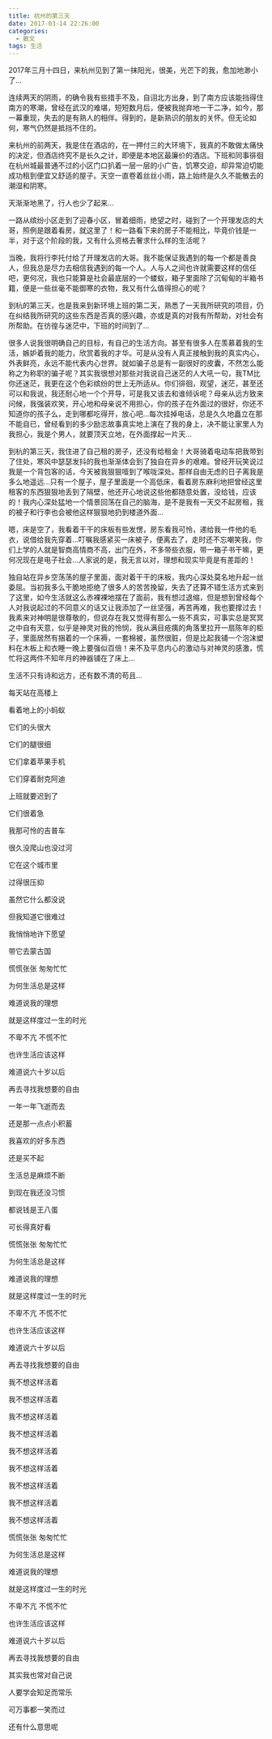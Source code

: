 ```yaml
---
title: 杭州的第三天
date: 2017-03-14 22:26:00
categories:
  - 散文
tags: 生活
---
```


2017年三月十四日，来杭州见到了第一抹阳光，很美，光芒下的我，愈加地渺小了...

连续两天的阴雨，的确令我有些措手不及，自诩北方出身，到了南方应该能挡得住南方的寒潮，曾经在武汉的难堪，短短数月后，便被我抛弃地一干二净，如今，那一幕重现，失去的是有熟人的相伴。得到的，是新熟识的朋友的关怀。但无论如何，寒气仍然是抵挡不住的。

来杭州的前两天，我是住在酒店的，在一押付三的大环境下，我真的不敢做太痛快的决定，但酒店终究不是长久之计，即便是本地区最廉价的酒店。下班和同事徘徊在杭州城最普通不过的小区门口扒着一层一层的小广告，饥寒交迫，却异常迫切能成功租到便宜又舒适的屋子。天空一直卷着丝丝小雨，路上始终是久久不能散去的潮湿和阴寒。

天渐渐地黑了，行人也少了起来...

一路从缤纷小区走到了迎春小区，冒着细雨，绝望之时，碰到了一个开理发店的大哥，照例是跟着看房，就这里了！和一路看下来的房子不能相比，毕竟价钱是一半，对于这个阶段的我，又有什么资格去奢求什么样的生活呢？

当晚，我将行李托付给了开理发店的大哥。我不能保证我遇到的每一个都是善良人，但我总是尽力去相信我遇到的每一个人。人与人之间也许就需要这样的信任吧，更何况，我也只能算是社会最底层的一个蝼蚁，箱子里面除了沉甸甸的半箱书籍，便是一些丝毫不能御寒的衣物，我又有什么值得担心的呢？

到杭的第三天，也是我来到新环境上班的第二天，熟悉了一天我所研究的项目，仍在纠结我所研究的这些东西是否真的感兴趣，亦或是真的对我有所帮助，对社会有所帮助。在彷徨与迷茫中，下班的时间到了...

很多人说我很明确自己的目标，有自己的生活方向。甚至有很多人在羡慕着我的生活，嫉妒着我的能力，欣赏着我的才华。可是从没有人真正接触到我的真实内心，外表鲜亮，永远不能代表内心世界。就如骗子总是有一副很好的皮囊，不然怎么能称之为称职的骗子呢？其实我很想对那些对我说自己迷茫的人大吼一句，我TM比你还迷茫，我更在这个色彩缤纷的世上无所适从。你们徘徊，观望，迷茫，甚至还可以和我说，我还耐心地一个个开导，可是我又该去和谁倾诉呢？母亲从远方致来问候，我强装欢笑，开心地和母亲说不用担心，你的孩子在外面过的很好，你还不知道你的孩子么，走到哪都吃得开，放心吧...每次挂掉电话，总是久久地矗立在那不能自已，曾经看到的多少励志故事真实地上演在了我的身上，决不能让家里人为我担心，我是个男人，就要顶天立地，在外面撑起一片天...

到杭的第三天，我住进了自己租的房子，还没有给租金！大哥骑着电动车把我带到了住处，寒风中瑟瑟发抖的我也渐渐体会到了独自在异乡的艰难。曾经开玩笑说过我是一个背包客的话，今天被我狠狠噎到了喉咙深处。那样自由无虑的日子离我是多么地遥远...只有一个屋子，屋子里面是一个高低床，看着房东麻利地把曾经这里租客的东西狠狠地丢到了隔壁，他还开心地说这些他都随意处置，没给钱，应该的！我内心深处猛地一个情景回荡在自己的脑海，是不是我有一天交不起房租，我的被子和行李也会被他这样狠狠地扔到楼道外面...

嗯，床是空了，我看着干干的床板有些发愣，房东看我可怜，递给我一件他的毛衣，说借给我先穿着...叮嘱我感紧买一床被子，便离去了，走时还不忘嘲笑我，你们上学的人就是智商高情商不高，出门在外，不多带些衣服，带一箱子书干嘛，更何况现在是电子社会...人家说的是，我无言以对，理想和现实毕竟是有差距的！

独自站在异乡空荡荡的屋子里面，面对着干干的床板，我内心深处莫名地升起一丝委屈。当初我多么干脆地拒绝了很多人的苦苦挽留，失去了还算不错生活方式来到了这里，如今生活就这么赤裸裸地摆在了面前，我有想过退缩，但是想到曾经每个人对我说起过的不同意义的话又让我添加了一丝坚强，再苦再难，我也要撑过去！我素来对神明是很尊敬的，但说存在我又觉得有那么一些不真实，可事实总是冥冥之中自有天意，似乎是神灵对我的怜悯，我从满目疮痍的角落里拉开一扇陈年的柜子，里面居然有捆着的一个床褥，一套棉被，虽然很脏，但是比起我铺一个泡沫塑料在木板上和衣睡一晚上要强似百倍！来不及平息内心的激动与对神灵的感激，慌忙将这两件不知年月的神器铺在了床上...

生活不只有诗和远方，还有数不清的苟且...



每天站在高楼上

看着地上的小蚂蚁

它们的头很大

它们的腿很细

 

它们拿着苹果手机

它们穿着耐克阿迪

上班就要迟到了

它们很着急

 

我那可怜的吉普车

很久没爬山也没过河

它在这个城市里

过得很压抑

 

虽然它什么都没说

但我知道它很难过

我悄悄地许下愿望

带它去蒙古国

 

慌慌张张 匆匆忙忙

为何生活总是这样

难道说我的理想

就是这样度过一生的时光

不卑不亢 不慌不忙

也许生活应该这样

难道说六十岁以后

再去寻找我想要的自由

 

一年一年飞逝而去

还是那一点点小积蓄

我喜欢的好多东西

还是买不起

 

生活总是麻烦不断

到现在我还没习惯

都说钱是王八蛋

可长得真好看

 

慌慌张张 匆匆忙忙

为何生活总是这样

难道说我的理想

就是这样度过一生的时光

不卑不亢 不慌不忙

也许生活应该这样

难道说六十岁以后

再去寻找我想要的自由

我不想这样活着

我不想这样活着

我不想这样活着

我不想这样活着

我不想这样活着

我不想这样活着

我不想这样活着

我不想这样活着

我不想这样活着

慌慌张张 匆匆忙忙

为何生活总是这样

难道说我的理想

就是这样度过一生的时光

不卑不亢 不慌不忙

也许生活应该这样

难道说六十岁以后

再去寻找我想要的自由

 

其实我也常对自己说

人要学会知足而常乐

可万事都一笑而过

还有什么意思呢
